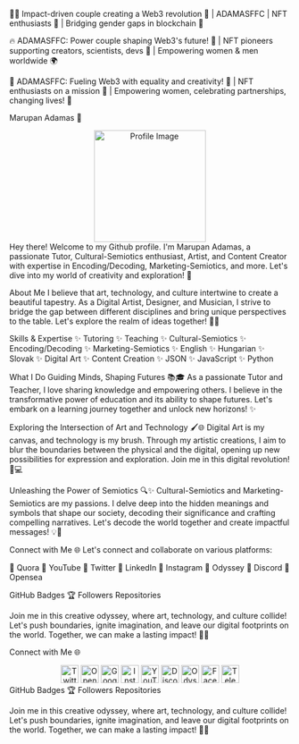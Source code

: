 
👩‍💻 Impact-driven couple creating a Web3 revolution 🚀 | ADAMASFFC | NFT enthusiasts 🎨 | Bridging gender gaps in blockchain 💪


🔥 ADAMASFFC: Power couple shaping Web3's future! 💑 | NFT pioneers supporting creators, scientists, devs 🌟 | Empowering women & men worldwide 🌍


🚀 ADAMASFFC: Fueling Web3 with equality and creativity! 💎 | NFT enthusiasts on a mission 🎨 | Empowering women, celebrating partnerships, changing lives! 💪

Marupan Adamas 🌟
<div align="center">
  <img src="profile_image.png" alt="Profile Image" width="200" height="200">
</div>
Hey there! Welcome to my Github profile. I'm Marupan Adamas, a passionate Tutor, Cultural-Semiotics enthusiast, Artist, and Content Creator with expertise in Encoding/Decoding, Marketing-Semiotics, and more. Let's dive into my world of creativity and exploration! 👋

About Me
I believe that art, technology, and culture intertwine to create a beautiful tapestry. As a Digital Artist, Designer, and Musician, I strive to bridge the gap between different disciplines and bring unique perspectives to the table. Let's explore the realm of ideas together! 🎨🎵

Skills & Expertise
✨ Tutoring
✨ Teaching
✨ Cultural-Semiotics
✨ Encoding/Decoding
✨ Marketing-Semiotics
✨ English
✨ Hungarian
✨ Slovak
✨ Digital Art
✨ Content Creation
✨ JSON
✨ JavaScript
✨ Python

What I Do
Guiding Minds, Shaping Futures 📚🎓
As a passionate Tutor and Teacher, I love sharing knowledge and empowering others. I believe in the transformative power of education and its ability to shape futures. Let's embark on a learning journey together and unlock new horizons! ✨

Exploring the Intersection of Art and Technology 🖌️🌐
Digital Art is my canvas, and technology is my brush. Through my artistic creations, I aim to blur the boundaries between the physical and the digital, opening up new possibilities for expression and exploration. Join me in this digital revolution! 🎨💻

Unleashing the Power of Semiotics 🔍✨
Cultural-Semiotics and Marketing-Semiotics are my passions. I delve deep into the hidden meanings and symbols that shape our society, decoding their significance and crafting compelling narratives. Let's decode the world together and create impactful messages! 💡📣

Connect with Me 🌐
Let's connect and collaborate on various platforms:

🔗 Quora
🔗 YouTube
🔗 Twitter
🔗 LinkedIn
🔗 Instagram
🔗 Odyssey
🔗 Discord
🔗 Opensea

GitHub Badges 🏆
Followers
Repositories

Join me in this creative odyssey, where art, technology, and culture collide! Let's push boundaries, ignite imagination, and leave our digital footprints on the world. Together, we can make a lasting impact! 🚀✨

Connect with Me 🌐
<div align="center">
  <a href="https://twitter.com/adamasffc"><img src="twitter.png" alt="Twitter" width="32" height="32"></a>
  <a href="https://opensea.io/ADAMASFullfeelmentcompany"><img src="opensea.png" alt="Opensea" width="32" height="32"></a>
  <a href="https://sites.google.com/view/adamas-ffc/adamasffc"><img src="google-sites.png" alt="Google Sites" width="32" height="32"></a>
  <a href="https://instagram.com/adamasffc.womeninmeta"><img src="instagram.png" alt="Instagram" width="32" height="32"></a>
  <a href="https://www.youtube.com/marupanadamas"><img src="youtube.png" alt="YouTube" width="32" height="32"></a>
  <a href="https://discord.com/users/YourDiscordID"><img src="discord.png" alt="Discord" width="32" height="32"></a>
  <a href="https://www.odyssey.com/@ADAMASffc"><img src="odyssey.png" alt="Odyssey" width="32" height="32"></a>
  <a href="https://facebook.com/marupan.adamas"><img src="facebook.png" alt="Facebook" width="32" height="32"></a>
  <a href="https://t.me/MarupanAdamas"><img src="telegram.png" alt="Telegram" width="32" height="32"></a>
</div>
GitHub Badges 🏆
Followers
Repositories

Join me in this creative odyssey, where art, technology, and culture collide! Let's push boundaries, ignite imagination, and leave our digital footprints on the world. Together, we can make a lasting impact! 🚀✨
